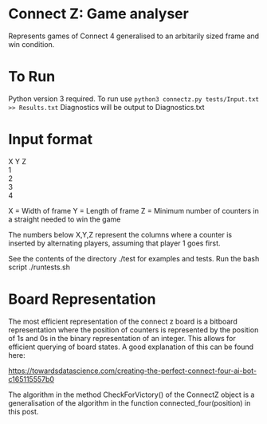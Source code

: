 
# Connect Z: Game analyser

Represents games of Connect 4 generalised to an arbitarily sized frame and win condition.

# To Run

Python version 3 required. To run use `python3 connectz.py tests/Input.txt >> Results.txt` 
Diagnostics will be output to Diagnostics.txt

# Input format

X Y Z   
1  
2  
3  
4  

X = Width of frame 
Y = Length of frame 
Z = Minimum number of counters in a straight needed to win the game 

The numbers below X,Y,Z represent the columns where a counter is inserted by alternating players, assuming that player 1 goes first. 

See the contents of the directory ./test for examples and tests. Run the bash script ./runtests.sh

# Board Representation

The most efficient representation of the connect z board is a bitboard representation 
where the position of counters is represented by the position of 1s and 0s in 
the binary representation of an integer. This allows for efficient querying of board 
states. A good explanation of this can be found here:
 
https://towardsdatascience.com/creating-the-perfect-connect-four-ai-bot-c165115557b0

The algorithm in the method CheckForVictory() of the ConnectZ object is a generalisation of the algorithm in the function connected_four(position) in this post. 
